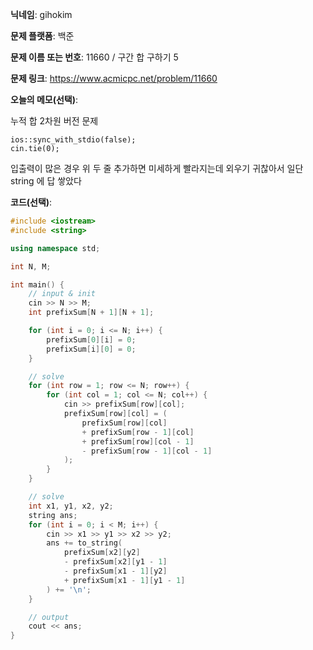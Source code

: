 **닉네임**: gihokim

**문제 플랫폼**: 백준

**문제 이름 또는 번호**: 11660 / 구간 합 구하기 5

**문제 링크**: https://www.acmicpc.net/problem/11660

**오늘의 메모(선택)**:

누적 합 2차원 버전 문제

	ios::sync_with_stdio(false);
	cin.tie(0);

입출력이 많은 경우 위 두 줄 추가하면 미세하게 빨라지는데 외우기 귀찮아서 일단 string 에 답 쌓았다

**코드(선택)**:

```c++
#include <iostream>
#include <string>

using namespace std;

int N, M;

int main() {
	// input & init
	cin >> N >> M;
	int prefixSum[N + 1][N + 1];

	for (int i = 0; i <= N; i++) {
		prefixSum[0][i] = 0;
		prefixSum[i][0] = 0;
	}

	// solve
	for (int row = 1; row <= N; row++) {
		for (int col = 1; col <= N; col++) {
			cin >> prefixSum[row][col];
			prefixSum[row][col] = (
				prefixSum[row][col]
				+ prefixSum[row - 1][col]
				+ prefixSum[row][col - 1]
				- prefixSum[row - 1][col - 1]
			);
		}
	}

	// solve
	int x1, y1, x2, y2;
	string ans;
	for (int i = 0; i < M; i++) {
		cin >> x1 >> y1 >> x2 >> y2;
		ans += to_string(
			prefixSum[x2][y2]
			- prefixSum[x2][y1 - 1]
			- prefixSum[x1 - 1][y2]
			+ prefixSum[x1 - 1][y1 - 1]
		) += '\n';
	}

	// output
	cout << ans;
}
```
